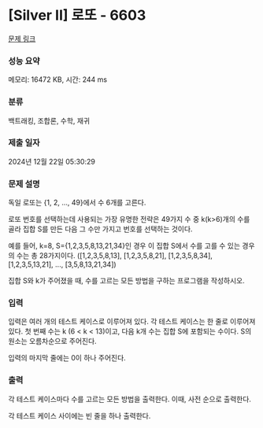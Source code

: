 # [Silver II] 로또 - 6603 

[문제 링크](https://www.acmicpc.net/problem/6603) 

### 성능 요약

메모리: 16472 KB, 시간: 244 ms

### 분류

백트래킹, 조합론, 수학, 재귀

### 제출 일자

2024년 12월 22일 05:30:29

### 문제 설명

<p>독일 로또는 {1, 2, ..., 49}에서 수 6개를 고른다.</p>

<p>로또 번호를 선택하는데 사용되는 가장 유명한 전략은 49가지 수 중 k(k>6)개의 수를 골라 집합 S를 만든 다음 그 수만 가지고 번호를 선택하는 것이다.</p>

<p>예를 들어, k=8, S={1,2,3,5,8,13,21,34}인 경우 이 집합 S에서 수를 고를 수 있는 경우의 수는 총 28가지이다. ([1,2,3,5,8,13], [1,2,3,5,8,21], [1,2,3,5,8,34], [1,2,3,5,13,21], ..., [3,5,8,13,21,34])</p>

<p>집합 S와 k가 주어졌을 때, 수를 고르는 모든 방법을 구하는 프로그램을 작성하시오.</p>

### 입력 

 <p>입력은 여러 개의 테스트 케이스로 이루어져 있다. 각 테스트 케이스는 한 줄로 이루어져 있다. 첫 번째 수는 k (6 < k < 13)이고, 다음 k개 수는 집합 S에 포함되는 수이다. S의 원소는 오름차순으로 주어진다.</p>

<p>입력의 마지막 줄에는 0이 하나 주어진다. </p>

### 출력 

 <p>각 테스트 케이스마다 수를 고르는 모든 방법을 출력한다. 이때, 사전 순으로 출력한다.</p>

<p>각 테스트 케이스 사이에는 빈 줄을 하나 출력한다.</p>

